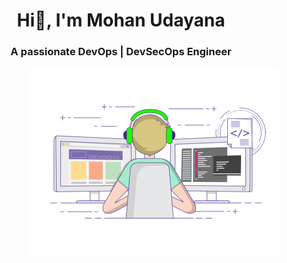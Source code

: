 
<h1 align="center">Hi👋, I'm Mohan Udayana</h1>

<h3 align="center">A passionate DevOps | DevSecOps Engineer </h3>
<img align="right" alt="Coding" width="400" src="https://raw.githubusercontent.com/devSouvik/devSouvik/master/gif3.gif">





